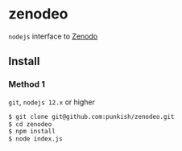 # zenodeo

`nodejs` interface to [Zenodo](https://zenodo.org)

## Install

### Method 1

`git`, `nodejs 12.x` or higher

```bash
$ git clone git@github.com:punkish/zenodeo.git
$ cd zenodeo
$ npm install
$ node index.js
```
